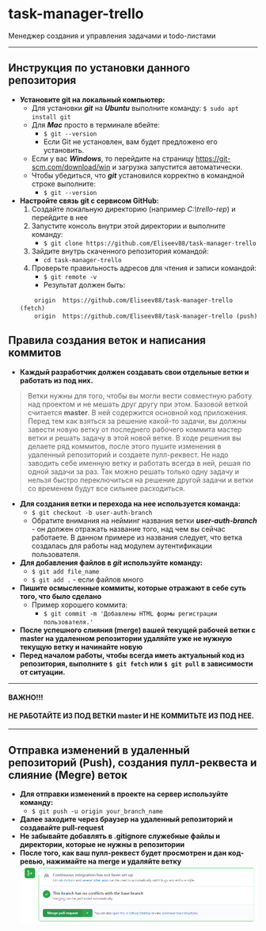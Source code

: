 # task-manager-trello
Менеджер создания и управления задачами и todo-листами
____

## Инструкция по установки данного репозитория

- **Установите git на локальный компьютер:**
    - Для установки ***git*** на ***Ubuntu*** выполните команду:
	    `$ sudo apt install git`
	- Для ***Mac*** просто в терминале вбейте:
	    - `$ git --version`
	    - Если Git не установлен, вам будет предложено его установить.
	- Если у вас ***Windows***, то перейдите на страницу https://git-scm.com/download/win и загрузка запустится автоматически.
	- Чтобы убедиться, что ***git*** установился корректно в командной строке выполните:
	    - `$ git --version`
- **Настройте связь git c cервисом GitHub:**
	1. Создайте локальную директорию (например *C:\trello-rep*) и перейдите в нее
	2. Запустите консоль внутри этой директории и выполните команду:
	    - `$ git clone https://github.com/Eliseev88/task-manager-trello`
	3. Зайдите внутрь скаченного репозитория командой:
	    - `cd task-manager-trello`
	4. Проверьте правильность адресов для чтения и записи командой:
	    - `$ git remote -v`
	    - Результат должен быть:
	```
		origin  https://github.com/Eliseev88/task-manager-trello (fetch)
		origin  https://github.com/Eliseev88/task-manager-trello (push)
    ```
## Правила создания веток и написания коммитов

- **Каждый разработчик должен создавать свои отдельные ветки и работать из под них.**
> Ветки нужны для того, чтобы вы могли вести совместную работу над проектом и не мешать друг другу при этом. 
	Базовой веткой считается **master**. В ней содержится основной код приложения. 
	Перед тем как взяться за решение какой-то задачи, вы должны завести новую ветку от последнего рабочего коммита мастер ветки и решать задачу в этой новой ветке. 
	В ходе решения вы делаете ряд коммитов, после этого пушите изменения в удаленный репозиторий и создаете пулл-реквест.
    Не надо заводить себе именную ветку и работать всегда в ней, решая по одной задачи за раз. 
	Так можно решать только одну задачу и нельзя быстро переключиться на решение другой задачи и ветки со временем будут все сильнее расходиться.
- **Для создания ветки и перехода на нее используется команда:**
    - `$ git checkout -b user-auth-branch`
    - Обратите внимания на нейминг названия ветки ***user-auth-branch*** - он должен отражать название того, над чем вы сейчас работаете.
В данном примере из названия следует, что ветка создалась для работы над модулем аутентификации пользователя.
- **Для добавления файлов в ***git*** используйте команду:**
	- `$ git add file_name`
	- `$ git add .` - если файлов много
- **Пишите осмысленные коммиты, которые отражают в себе суть того, что было сделано**
	- Пример хорошего коммита:
		- `$ git commit -m 'Добавлены HTML формы регистрации пользователя.'`
- **После успешного слияния (merge) вашей текущей рабочей ветки с master на удаленном репозитории удаляйте уже не нужную текущую ветку и начинайте новую**
- **Перед началом работы, чтобы всегда иметь актуальный код из репозитория, выполните `$ git fetch` или `$ git pull` в зависимости от ситуации.**

____

#### ВАЖНО!!! 
#### НЕ РАБОТАЙТЕ ИЗ ПОД ВЕТКИ master И НЕ КОММИТЬТЕ ИЗ ПОД НЕЕ. 
____

## Отправка изменений в удаленный репозиторий (Push), создания пулл-реквеста и слияние (Megre) веток
- **Для отправки изменений в проекте на сервер используйте команду:**
	- `$ git push -u origin your_branch_name`
- **Далее заходите через браузер на удаленный репозиторий и создавайте pull-request**
- **Не забывайте добавлять в .gitignore служебные файлы и директории, которые не нужны в репозитории**
- **После того, как ваш пулл-реквест будет просмотрен и дан код-ревью, нажимайте на merge и удаляйте ветку**
![Alt-текст](https://github.com/Eliseev88/courses/blob/master/merge.png "merge")
